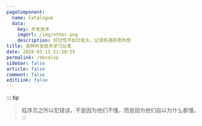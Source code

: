 ```yaml
---
pageComponent: 
  name: Catalogue
  data: 
    key: 开发技术
    imgUrl: /img/other.png
    description: 好记性不如烂笔头，记录所遇所思所想
title: 各种开发技术学习记录
date: 2020-03-11 21:50:55
permalink: /develop
sidebar: false
article: false
comment: false
editLink: false
---
```

::: tip
> 程序员之所以犯错误，不是因为他们不懂，而是因为他们自以为什么都懂。
:::